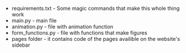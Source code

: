 - requirements.txt - Some magic commands that make this whole thing work
- main.py - main file
- animation.py - file with animation function
- form_functions.py - file with functions that make figures
- pages folder - it contains code of the pages availible on the website's sidebar
